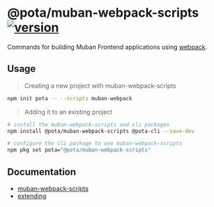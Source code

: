 # @pota/muban-webpack-scripts [![version](https://img.shields.io/npm/v/@pota/muban-webpack-scripts.svg?label=%20)](https://npmjs.org/package/@pota/muban-webpack-scripts)

Commands for building Muban Frontend applications using
[webpack](https://github.com/webpack/webpack).

## Usage

> Creating a new project with muban-webpack-scripts

```bash
npm init pota -- --scripts muban-webpack
```

> Adding it to an existing project

```bash
# install the muban-webpack-scripts and cli packages
npm install @pota/muban-webpack-scripts @pota-cli --save-dev

# configure the cli package to use muban-webpack-scripts
npm pkg set pota="@pota/muban-webpack-scripts"
```

## Documentation

- [muban-webpack-scripts](https://mediamonks.github.io/pota/scripts/muban-webpack)
- [extending](https://github.com/mediamonks/pota/blob/main/core/cli/docs/extending.md)
